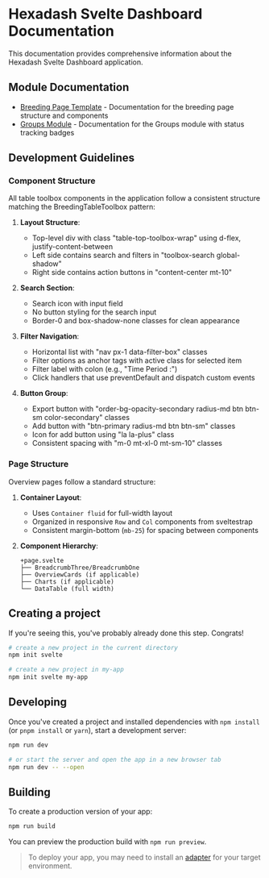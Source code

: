 # Hexadash Svelte Dashboard Documentation

This documentation provides comprehensive information about the Hexadash Svelte Dashboard application.

## Module Documentation

- [Breeding Page Template](../hexadash/docs/BREEDING_PAGE_TEMPLATE.md) - Documentation for the breeding page structure and components
- [Groups Module](../hexadash/docs/GROUPS_MODULE.md) - Documentation for the Groups module with status tracking badges

## Development Guidelines

### Component Structure

All table toolbox components in the application follow a consistent structure matching the BreedingTableToolbox pattern:

1. **Layout Structure**:
   - Top-level div with class "table-top-toolbox-wrap" using d-flex, justify-content-between
   - Left side contains search and filters in "toolbox-search global-shadow"
   - Right side contains action buttons in "content-center mt-10"

2. **Search Section**:
   - Search icon with input field
   - No button styling for the search input
   - Border-0 and box-shadow-none classes for clean appearance

3. **Filter Navigation**:
   - Horizontal list with "nav px-1 data-filter-box" classes
   - Filter options as anchor tags with active class for selected item
   - Filter label with colon (e.g., "Time Period :")
   - Click handlers that use preventDefault and dispatch custom events

4. **Button Group**:
   - Export button with "order-bg-opacity-secondary radius-md btn btn-sm color-secondary" classes
   - Add button with "btn-primary radius-md btn btn-sm" classes
   - Icon for add button using "la la-plus" class
   - Consistent spacing with "m-0 mt-xl-0 mt-sm-10" classes

### Page Structure

Overview pages follow a standard structure:

1. **Container Layout**:
   - Uses `Container fluid` for full-width layout
   - Organized in responsive `Row` and `Col` components from sveltestrap
   - Consistent margin-bottom (`mb-25`) for spacing between components

2. **Component Hierarchy**:
   ```
   +page.svelte
   ├── BreadcrumbThree/BreadcrumbOne
   ├── OverviewCards (if applicable)
   ├── Charts (if applicable)
   └── DataTable (full width)
   ```

## Creating a project

If you're seeing this, you've probably already done this step. Congrats!

```bash
# create a new project in the current directory
npm init svelte

# create a new project in my-app
npm init svelte my-app
```

## Developing

Once you've created a project and installed dependencies with `npm install` (or `pnpm install` or `yarn`), start a development server:

```bash
npm run dev

# or start the server and open the app in a new browser tab
npm run dev -- --open
```

## Building

To create a production version of your app:

```bash
npm run build
```

You can preview the production build with `npm run preview`.

> To deploy your app, you may need to install an [adapter](https://kit.svelte.dev/docs/adapters) for your target environment.
